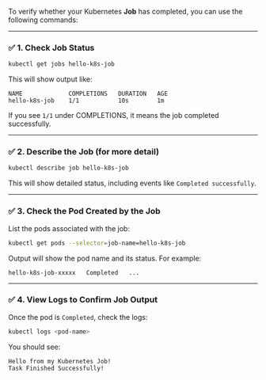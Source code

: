 To verify whether your Kubernetes **Job** has completed, you can use the following commands:

---

### ✅ **1. Check Job Status**

```bash
kubectl get jobs hello-k8s-job
```

This will show output like:

```
NAME             COMPLETIONS   DURATION   AGE
hello-k8s-job    1/1           10s        1m
```

If you see `1/1` under COMPLETIONS, it means the job completed successfully.

---

### ✅ **2. Describe the Job (for more detail)**

```bash
kubectl describe job hello-k8s-job
```

This will show detailed status, including events like `Completed successfully`.

---

### ✅ **3. Check the Pod Created by the Job**

List the pods associated with the job:

```bash
kubectl get pods --selector=job-name=hello-k8s-job
```

Output will show the pod name and its status. For example:

```
hello-k8s-job-xxxxx   Completed   ...
```

---

### ✅ **4. View Logs to Confirm Job Output**

Once the pod is `Completed`, check the logs:

```bash
kubectl logs <pod-name>
```

You should see:

```
Hello from my Kubernetes Job!
Task Finished Successfully!
```
